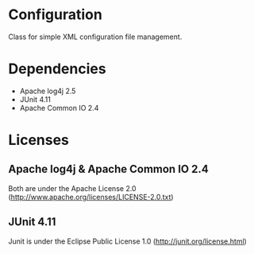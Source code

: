 # Configuration
Class for simple XML configuration file management.

# Dependencies
- Apache log4j 2.5
- JUnit 4.11
- Apache Common IO 2.4

# Licenses
## Apache log4j & Apache Common IO 2.4
Both are under the Apache License 2.0 (http://www.apache.org/licenses/LICENSE-2.0.txt)

## JUnit 4.11
Junit is under the Eclipse Public License 1.0 (http://junit.org/license.html)
